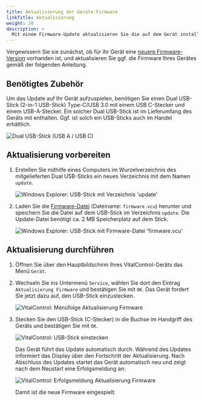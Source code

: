 ```yaml
---
title: Aktualisierung der Geräte-Firmware
linkTitle: Aktualisierung
weight: 20
description: >
  Mit einem Firmware-Update aktualisieren Sie die auf dem Gerät installierte Software.
---
```

Vergewissern Sie sie zunächst, ob für ihr Gerät eine [neuere Firmware-Version](../versions/) vorhanden ist, und aktualisieren Sie ggf. die Firmware Ihres Gerätes gemäß der folgenden Anleitung.

## Benötigtes Zubehör

Um das Update auf Ihr Gerät aufzuspielen, benötigen Sie einen Dual USB-Stick (2-in-1 USB-Stick) Type-C/USB 3.0 mit einem USB C-Stecker und einem USB-A-Stecker. Ein solcher Dual USB-Stick ist im Lieferumfang des Geräts mit enthalten. Ggf. ist solch ein USB-Sticks auch im Handel erhältlich.

![Dual USB-Stick (USB A / USB C)](/images/firmware/update/usb-dual-stick.svg)

## Aktualisierung vorbereiten

1. Erstellen Sie mithilfe eines Computers im Wurzelverzeichnis des mitgelieferten Dual USB-Sticks ein neues Verzeichnis mit dem Namen `update`.

    ![Windows Explorer: USB-Stick mit Verzeichnis 'update'](../images/create-folder-update.png)

2. Laden Sie die [Firmware-Datei](/download/firmware.vcu) (Dateiname: `firmware.vcu`) herunter und speichern Sie die Datei auf dem USB-Stick im Verzeichnis `update`. Die Update-Datei benötigt ca. 2 MB Speicherplatz auf dem Stick.

    ![Windows Explorer: USB-Stick mit Firmware-Datei 'firmware.vcu'](../images/save-firmware-file.png)

## Aktualisierung durchführen

1. Öffnen Sie über den Hauptbildschirm Ihres VitalControl-Geräts das Menü `Gerät`.

2. Wechseln Sie ins Untermenü `Service`, wählen Sie dort den Eintrag `Aktualisierung Firmware` und bestätigen Sie mit `OK`. Das Gerät fordert Sie jetzt dazu auf, den USB-Stick einzustecken.

   ![VitalControl: Menüfolge Aktualisierung Firmware](../images/firmware-update.png)

3. Stecken Sie den USB-Stick (C-Stecker) in die Buchse im Handgriff des Geräts und bestätigen Sie mit `OK`.

   ![VitalControl: USB-Stick einstecken](/images/firmware/update/plug-in-dual-usb-stick.svg)

   Das Gerät führt das Update automatisch durch. Während des Updates informiert das Display über den Fortschritt der Aktualisierung. Nach Abschluss des Updates startet das Gerät automatisch neu und zeigt nach dem Neustart eine Erfolgsmeldung an:

   ![VitalControl: Erfolgsmeldung Aktualisierung Firmware](../images/update-success.png)

   Damit ist die neue Firmware eingespielt.
